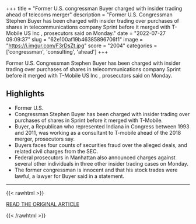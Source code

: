 +++
title = "Former U.S. congressman Buyer charged with insider trading ahead of telecoms merger"
description = "Former U.S. Congressman Stephen Buyer has been charged with insider trading over purchases of shares in telecommunications company Sprint before it merged with T-Mobile US Inc , prosecutors said on Monday."
date = "2022-07-27 09:09:37"
slug = "62e100af19b46385896706f1"
image = "https://i.imgur.com/F3rDsZt.jpg"
score = "2004"
categories = ['congressman', 'consulting', 'ahead']
+++

Former U.S. Congressman Stephen Buyer has been charged with insider trading over purchases of shares in telecommunications company Sprint before it merged with T-Mobile US Inc , prosecutors said on Monday.

## Highlights

- Former U.S.
- Congressman Stephen Buyer has been charged with insider trading over purchases of shares in Sprint before it merged with T-Mobile.
- Buyer, a Republican who represented Indiana in Congress between 1993 and 2011, was working as a consultant to T-mobile ahead of the 2018 merger, prosecutors say.
- Buyers faces four counts of securities fraud over the alleged deals, and related civil charges from the SEC.
- Federal prosecutors in Manhattan also announced charges against several other individuals in three other insider trading cases on Monday.
- The former congressman is innocent and that his stock trades were lawful, a lawyer for Buyer said in a statement.

---

{{< rawhtml >}}
  <p class="article-category">
    <a target="_blank" href="https://www.reuters.com/world/us/former-us-congressman-charged-with-insider-trading-2022-07-25/">READ THE ORIGINAL ARTICLE</a>
  </p>
{{< /rawhtml >}}
